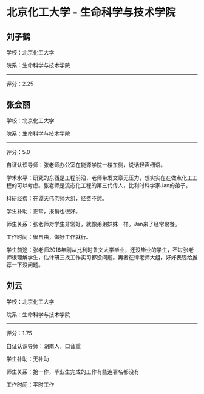 # 北京化工大学 - 生命科学与技术学院

## 刘子鹤

学校：北京化工大学

院系：生命科学与技术学院

* * *

评分：2.25

## 张会丽

学校：北京化工大学

院系：生命科学与技术学院

* * *

评分：5.0

自证认识导师：张老师办公室在能源学院一楼东侧，说话轻声细语。

学术水平：研究的东西是工程前沿，老师带发文章无压力，想实实在在做点化工工程的可以考虑。张老师是流态化工程的第三代传人，比利时科学家Jan的弟子。

科研经费：在谭天伟老师大组，经费不愁。

学生补助：正常，报销也很好。

师生关系：张老师对学生非常好，就像弟弟妹妹一样。Jan来了经常聚餐。

工作时间：很自由，做好工作就行。

学生前途：张老师2016年刚从比利时鲁文大学毕业，还没毕业的学生，不过张老师很理解学生，估计研三找工作实习都没问题。再者在谭老师大组，好好表现给推荐一下没问题。

## 刘云

学校：北京化工大学

院系：生命科学与技术学院

* * *

评分：1.75

自证认识导师：湖南人，口音重

学生补助：无补助

师生关系：抢一作，毕业生完成的工作有些连署名都没有

工作时间：平时工作